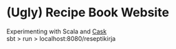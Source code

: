 # (Ugly) Recipe Book Website
Experimenting with Scala and [Cask](https://github.com/com-lihaoyi/cask)\
sbt > run > localhost:8080/reseptikirja
